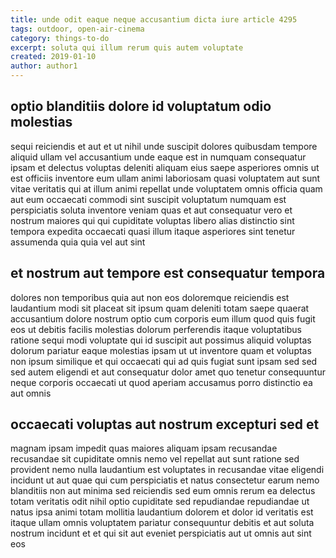 ```yaml
---
title: unde odit eaque neque accusantium dicta iure article 4295
tags: outdoor, open-air-cinema
category: things-to-do
excerpt: soluta qui illum rerum quis autem voluptate
created: 2019-01-10
author: author1
---
```


## optio blanditiis dolore id voluptatum odio molestias

sequi reiciendis et aut et ut nihil unde suscipit dolores quibusdam tempore aliquid ullam vel accusantium unde eaque est in numquam consequatur ipsam et delectus voluptas deleniti aliquam eius saepe asperiores omnis ut est officiis inventore eum ullam animi laboriosam quasi voluptatem aut sunt vitae veritatis qui at illum animi repellat unde voluptatem omnis officia quam aut eum occaecati commodi sint suscipit voluptatum numquam est perspiciatis soluta inventore veniam quas et aut consequatur vero et nostrum maiores qui qui cupiditate voluptas libero alias distinctio sint tempora expedita occaecati quasi illum itaque asperiores sint tenetur assumenda quia quia vel aut sint

## et nostrum aut tempore est consequatur tempora

dolores non temporibus quia aut non eos doloremque reiciendis est laudantium modi sit placeat sit ipsum quam deleniti totam saepe quaerat accusantium dolore nostrum optio cum corporis eum illum quod quis fugit eos ut debitis facilis molestias dolorum perferendis itaque voluptatibus ratione sequi modi voluptate qui id suscipit aut possimus aliquid voluptas dolorum pariatur eaque molestias ipsam ut ut inventore quam et voluptas non ipsum similique et qui occaecati qui ad quis fugiat sunt ipsam sed sed sed autem eligendi et aut consequatur dolor amet quo tenetur consequuntur neque corporis occaecati ut quod aperiam accusamus porro distinctio ea aut omnis

## occaecati voluptas aut nostrum excepturi sed et

magnam ipsam impedit quas maiores aliquam ipsam recusandae recusandae sit cupiditate omnis nemo vel repellat aut sunt ratione sed provident nemo nulla laudantium est voluptates in recusandae vitae eligendi incidunt ut aut quae qui cum perspiciatis et natus consectetur earum nemo blanditiis non aut minima sed reiciendis sed eum omnis rerum ea delectus totam veritatis odit nihil optio cupiditate sed repudiandae repudiandae ut natus ipsa animi totam mollitia laudantium dolorem et dolor id veritatis est itaque ullam omnis voluptatem pariatur consequuntur debitis et aut soluta nostrum incidunt et et qui sit aut eveniet perspiciatis aut ut omnis aut sint eos
